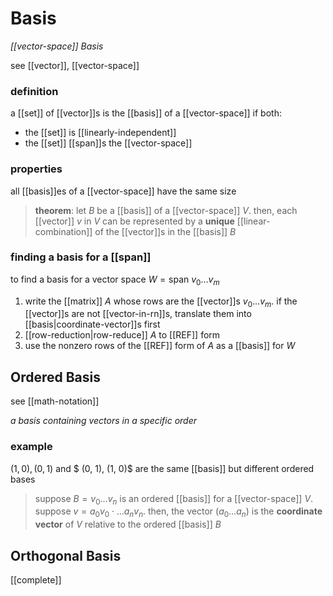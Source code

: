 # Basis

_[[vector-space]] Basis_

see [[vector]], [[vector-space]]

### definition

a [[set]] of [[vector]]s is the [[basis]] of a [[vector-space]] if both:

- the [[set]] is [[linearly-independent]]
- the [[set]] [[span]]s the [[vector-space]]

### properties

all [[basis]]es of a [[vector-space]] have the same size

> **theorem**: let $B$ be a [[basis]] of a [[vector-space]] $V$. then, each [[vector]] $v$ in $V$ can be represented by a **unique** [[linear-combination]] of the [[vector]]s in the [[basis]] $B$

### finding a basis for a [[span]]

to find a basis for a vector space $W = \text{span } v_0 \dots v_m$

1. write the [[matrix]] $A$ whose rows are the [[vector]]s $v_0 \dots v_m$. if the [[vector]]s are not [[vector-in-rn]]s, translate them into [[basis|coordinate-vector]]s first
2. [[row-reduction|row-reduce]] $A$ to [[REF]] form
3. use the nonzero rows of the [[REF]] form of $A$ as a [[basis]] for $W$

## Ordered Basis

see [[math-notation]]

_a basis containing vectors in a specific order_

### example

$(1, 0), (0, 1)$ and $ (0, 1), (1, 0)$ are the same [[basis]] but different ordered bases

> suppose $B = v_0 \dots v_n$ is an ordered [[basis]] for a [[vector-space]] $V$. suppose $v = a_0v_0 \cdot \dots a_nv_n$. then, the vector $(a_0 \dots a_n)$ is the **coordinate vector** of $V$ relative to the ordered [[basis]] $B$

## Orthogonal Basis

[[complete]]

